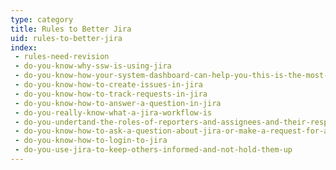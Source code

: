 ```yaml
---
type: category
title: Rules to Better Jira
uid: rules-to-better-jira
index:
 - rules-need-revision
 - do-you-know-why-ssw-is-using-jira
 - do-you-know-how-your-system-dashboard-can-help-you-this-is-the-most-important-feature-in-jira
 - do-you-know-how-to-create-issues-in-jira
 - do-you-know-how-to-track-requests-in-jira
 - do-you-know-how-to-answer-a-question-in-jira
 - do-you-really-know-what-a-jira-workflow-is
 - do-you-undertand-the-roles-of-reporters-and-assignees-and-their-responsibilities
 - do-you-know-how-to-ask-a-question-about-jira-or-make-a-request-for-a-jira-improvement
 - do-you-know-how-to-login-to-jira
 - do-you-use-jira-to-keep-others-informed-and-not-hold-them-up
---
```




